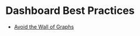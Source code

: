 # Dashboard Best Practices

- [Avoid the Wall of Graphs](https://www.robustperception.io/avoid-the-wall-of-graphs/)